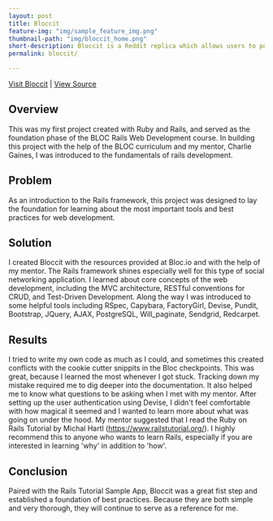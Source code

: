 ```yaml
---
layout: post
title: Bloccit
feature-img: "img/sample_feature_img.png"
thumbnail-path: "img/bloccit_home.png"
short-description: Bloccit is a Reddit replica which allows users to post, comment and vote on links and content.
permalink: bloccit/

---
```


[Visit Bloccit](https://bgohman-bloccit.herokuapp.com/) \| [View Source](https://github.com/bgohman/bloccit)

## Overview

This was my first project created with Ruby and Rails, and served as the foundation phase of the BLOC Rails Web Development course.  In building this project with the help of the BLOC curriculum and my mentor, Charlie Gaines, I was introduced to the fundamentals of rails development.

## Problem

As an introduction to the Rails framework, this project was designed to lay the foundation for learning about the most important tools and best practices for web development.

## Solution

I created Bloccit with the resources provided at Bloc.io and with the help of my mentor.  The Rails framework shines especially well for this type of social networking application.  I learned about core concepts of the web development, including the MVC architecture, RESTful conventions for CRUD, and Test-Driven Development.  Along the way I was introduced to some helpful tools including RSpec, Capybara, FactoryGirl, Devise, Pundit, Bootstrap, JQuery, AJAX, PostgreSQL, Will_paginate, Sendgrid, Redcarpet.

## Results

I tried to write my own code as much as I could, and sometimes this created conflicts with the cookie cutter snippits in the Bloc checkpoints.  This was great, because I learned the most whenever I got stuck.  Tracking down my mistake required me to dig deeper into the documentation.  It also helped me to know what questions to be asking when I met with my mentor.  After setting up the user authentication using Devise, I didn't feel comfortable with how magical it seemed and I wanted to learn more about what was going on under the hood.  My mentor suggested that I read the Ruby on Rails Tutorial by Michal Hartl (https://www.railstutorial.org/).  I highly recommend this to anyone who wants to learn Rails, especially if you are interested in learning 'why' in addition to 'how'.


## Conclusion

Paired with the Rails Tutorial Sample App, Bloccit was a great fist step and established a foundation of best practices.  Because they are both simple and very thorough, they will continue to serve as a reference for me.
